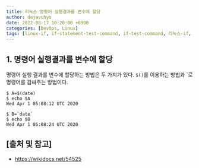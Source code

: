 ```yaml
---
title: 리눅스 명령어 실행결과를 변수에 할당
author: dejavuhyo
date: 2022-08-17 10:20:00 +0900
categories: [DevOps, Linux]
tags: [linux-if, if-statement-test-command, if-test-command, 리눅스-if, 리눅스-if문-테스트, if문-테스트]
---
```


## 1. 명령어 실행결과를 변수에 할당
명령어 실행 결과를 변수에 할당하는 방법은 두 가지가 있다. `$()`를 이용하는 방법과 `로 명령어를 감싸주는 방법이다.

```shell
$ A=$(date)
$ echo $A
Wed Apr 1 05:08:12 UTC 2020

$ B=`date`
$ echo $B
Wed Apr 1 05:08:24 UTC 2020
```

## [출처 및 참고]
* <https://wikidocs.net/54525>
